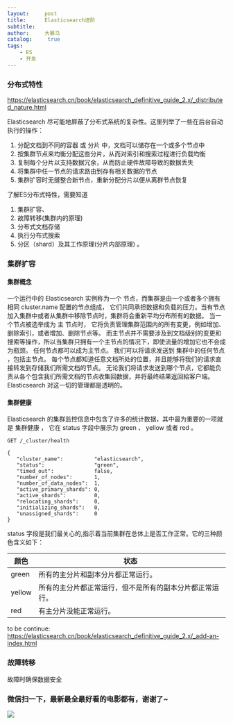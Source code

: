 ```yaml
---
layout:     post
title:      Elasticsearch进阶
subtitle:   
author:     大暴马
catalog: 	 true
tags:
    - ES
    - 开发
---
```

### 分布式特性
<https://elasticsearch.cn/book/elasticsearch_definitive_guide_2.x/_distributed_nature.html>

Elasticsearch 尽可能地屏蔽了分布式系统的复杂性。这里列举了一些在后台自动执行的操作：

1. 分配文档到不同的容器 或 分片 中，文档可以储存在一个或多个节点中
2. 按集群节点来均衡分配这些分片，从而对索引和搜索过程进行负载均衡
3. 复制每个分片以支持数据冗余，从而防止硬件故障导致的数据丢失
4. 将集群中任一节点的请求路由到存有相关数据的节点
5. 集群扩容时无缝整合新节点，重新分配分片以便从离群节点恢复

了解ES分布式特性，需要知道
1. 集群扩容、
2. 故障转移(集群内的原理)
3. 分布式文档存储
4. 执行分布式搜索
5. 分区（shard）及其工作原理(分片内部原理) 。

### 集群扩容
#### 集群概念
一个运行中的 Elasticsearch 实例称为一个 节点，而集群是由一个或者多个拥有相同 cluster.name 配置的节点组成， 它们共同承担数据和负载的压力。当有节点加入集群中或者从集群中移除节点时，集群将会重新平均分布所有的数据。
当一个节点被选举成为 主 节点时， 它将负责管理集群范围内的所有变更，例如增加、删除索引，或者增加、删除节点等。 而主节点并不需要涉及到文档级别的变更和搜索等操作，所以当集群只拥有一个主节点的情况下，即使流量的增加它也不会成为瓶颈。 任何节点都可以成为主节点。
我们可以将请求发送到 集群中的任何节点 ，包括主节点。 每个节点都知道任意文档所处的位置，并且能够将我们的请求直接转发到存储我们所需文档的节点。 无论我们将请求发送到哪个节点，它都能负责从各个包含我们所需文档的节点收集回数据，并将最终结果返回給客户端。 Elasticsearch 对这一切的管理都是透明的。
#### 集群健康
Elasticsearch 的集群监控信息中包含了许多的统计数据，其中最为重要的一项就是 集群健康 ， 它在 status 字段中展示为 green 、 yellow 或者 red 。
```
GET /_cluster/health
```
```
{
   "cluster_name":          "elasticsearch",
   "status":                "green", 
   "timed_out":             false,
   "number_of_nodes":       1,
   "number_of_data_nodes":  1,
   "active_primary_shards": 0,
   "active_shards":         0,
   "relocating_shards":     0,
   "initializing_shards":   0,
   "unassigned_shards":     0
}
```
status 字段是我们最关心的,指示着当前集群在总体上是否工作正常。它的三种颜色含义如下：

颜色|状态
----|----
green|所有的主分片和副本分片都正常运行。
yellow|所有的主分片都正常运行，但不是所有的副本分片都正常运行。
red|有主分片没能正常运行。

to be continue:
https://elasticsearch.cn/book/elasticsearch_definitive_guide_2.x/_add-an-index.html

### 故障转移
故障时确保数据安全




### 微信扫一下，最新最全最好看的电影都有，谢谢了~
 ![](https://open.weixin.qq.com/qr/code?username=zhihuishangye)